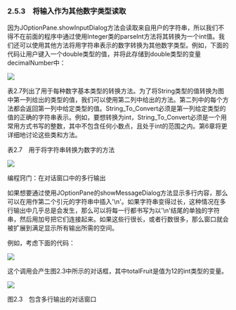    

### 2.5.3　将输入作为其他数字类型读取

因为JOptionPane.showInputDialog方法会读取来自用户的字符串，所以我们不得不在前面的程序中通过使用Integer类的parseInt方法将其转换为一个int值。我们还可以使用其他方法将用字符串表示的数字转换为其他数字类型。例如，下面的代码让用户键入一个double类型的值，并将此存储到double类型的变量decimalNumber中：

![](0-Assets/Epubook/程序员编程语言经典合集（计算机科学丛书5册套装），javapython编程语言含经典教材龙书《编译原理》%20(Bruce%20Eckel%20%20Alfred%20V.%20Aho%20%20Monica%20S.%20Lam%20etc.)%20(Z-Library)/images/image09724.jpeg)

表2.7列出了用于每种数字基本类型的转换方法。为了将String类型的值转换为图中第一列给出的类型的值，我们可以使用第二列中给出的方法。第二列中的每个方法都会返回第一列中给定类型的值。String_To_Convert必须是第一列给定类型的值的正确的字符串表示。例如，要想转换为int，String_To_Convert必须是一个用常用方式书写的整数，其中不包含任何小数点，且处于int的范围之内。第6章将更详细地讨论这些类和方法。

表2.7　用于将字符串转换为数字的方法

![](0-Assets/Epubook/程序员编程语言经典合集（计算机科学丛书5册套装），javapython编程语言含经典教材龙书《编译原理》%20(Bruce%20Eckel%20%20Alfred%20V.%20Aho%20%20Monica%20S.%20Lam%20etc.)%20(Z-Library)/images/image09725.jpeg)

编程窍门：在对话窗口中的多行输出

如果想要通过使用JOptionPane的showMessageDialog方法显示多行内容，那么可以在用作第二个引元的字符串中插入'\n'。如果字符串变得过长，这种情况在多行输出中几乎总是会发生，那么可以将每一行都书写为以'\n'结尾的单独的字符串，然后用加号把它们连接起来。如果这些行很长，或者行数很多，那么窗口就会被扩展到满足显示所有输出所需的空间。

例如，考虑下面的代码：

![](0-Assets/Epubook/程序员编程语言经典合集（计算机科学丛书5册套装），javapython编程语言含经典教材龙书《编译原理》%20(Bruce%20Eckel%20%20Alfred%20V.%20Aho%20%20Monica%20S.%20Lam%20etc.)%20(Z-Library)/images/image09726.jpeg)

这个调用会产生图2.3中所示的对话框，其中totalFruit是值为12的int类型的变量。

![](0-Assets/Epubook/程序员编程语言经典合集（计算机科学丛书5册套装），javapython编程语言含经典教材龙书《编译原理》%20(Bruce%20Eckel%20%20Alfred%20V.%20Aho%20%20Monica%20S.%20Lam%20etc.)%20(Z-Library)/images/image09727.jpeg)

图2.3　包含多行输出的对话窗口